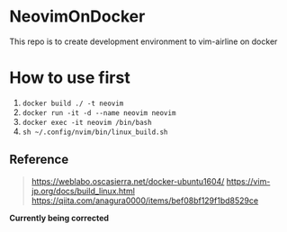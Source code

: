 # NeovimOnDocker

This repo is to create development environment to vim-airline on docker

# How to use first

1. `docker build ./ -t neovim`
2. `docker run -it -d --name neovim neovim`
3. `docker exec -it neovim /bin/bash`
4. `sh ~/.config/nvim/bin/linux_build.sh`

## Reference

> https://weblabo.oscasierra.net/docker-ubuntu1604/
> https://vim-jp.org/docs/build_linux.html
> https://qiita.com/anagura0000/items/bef08bf129f1bd8529ce

**Currently being corrected**
